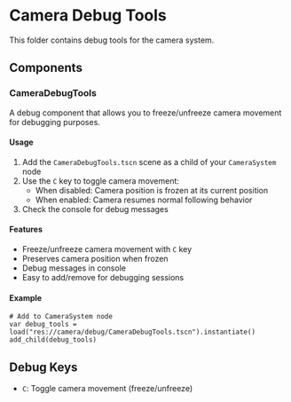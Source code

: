 <!--
WARNING: This file is automatically generated from camera/debug/README.md.
Do not edit this file directly. Make changes to the source README.md instead.
Last updated: 2025-04-24 19:28:21
-->

# Camera Debug Tools

This folder contains debug tools for the camera system.

## Components

### CameraDebugTools

A debug component that allows you to freeze/unfreeze camera movement for debugging purposes.

#### Usage

1. Add the `CameraDebugTools.tscn` scene as a child of your `CameraSystem` node
2. Use the `C` key to toggle camera movement:
   - When disabled: Camera position is frozen at its current position
   - When enabled: Camera resumes normal following behavior
3. Check the console for debug messages

#### Features

- Freeze/unfreeze camera movement with `C` key
- Preserves camera position when frozen
- Debug messages in console
- Easy to add/remove for debugging sessions

#### Example

```gdscript
# Add to CameraSystem node
var debug_tools = load("res://camera/debug/CameraDebugTools.tscn").instantiate()
add_child(debug_tools)
```

## Debug Keys

- `C`: Toggle camera movement (freeze/unfreeze) 